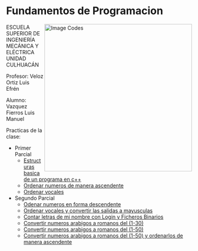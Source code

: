 # Fundamentos de Programacion

<img ALIGN="right" src = "https://i.ytimg.com/an/shiOfpU-weo/13452109-88d9-401c-90e3-9b4c86cd4583_mq.jpg?v=5912d37a" alt="Image Codes" height="400" width="" >

ESCUELA SUPERIOR DE INGENIERÍA MECÁNICA Y ELÉCTRICA UNIDAD CULHUACÁN

Profesor: Veloz Ortiz Luis Efrén

Alumno: Vazquez Fierros Luis Manuel

Practicas de la clase:

* Primer Parcial
  * [Estructuras basica de un programa en c++](./1er%20Parcial/Estructura%20Basica%20de%20un%20programa%20en%20C%2B%2B.cc)
  * [Ordenar numeros de manera ascendente](/1er%20Parcial/ordenar_numeros.cc)
  * [Ordenar vocales](./1er%20Parcial/ordenar_vocales.cc)
* Segundo Parcial
  * [Odenar numeros en forma descendente](./2do%20Parcial/ordenar%20numeros%20descendente.cc)
  * [Ordenar vocales y convertir las salidas a mayusculas](./2do%20Parcial/ordenar_vocales_mayus.cc)
  * [Contar letras de mi nombre con Login y Ficheros Binarios](./2do%20Parcial/Contar%20letras%20de%20mi%20nombre%20con%20Login%20y%20ficheros%20binarios/calcular%20numero%20de%20letras%20de%20mi%20nombre.cc)
  * [Convertir numeros arabigos a romanos del (1-30)](./2do%20Parcial/Ronamos%201-30.cc)
  * [Convertir numeros arabigos a romanos del (1-50)](./2do%20Parcial/romanos%201-50.cc)
  * [Convertir numeros arabigos a romanos del (1-50) y ordenarlos de manera ascendente](./2do%20Parcial/convertir%20a%20romanos%20y%20ordenar%20de%20manera%20ascendente.cc)
